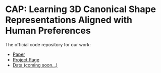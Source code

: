 # CAP: Learning 3D Canonical Shape Representations Aligned with Human Preferences

The official code repository for our work:
- [Paper](https://anonymity15333.github.io/CAP.github.io/)
- [Project Page](https://anonymity15333.github.io/CAP.github.io/)
- [Data (coming soon...)](https://anonymity15333.github.io/CAP.github.io/)
  
